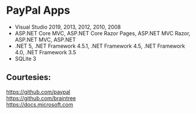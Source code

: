 # PayPal Apps

- Visual Studio 2019, 2013, 2012, 2010, 2008
- ASP.NET Core MVC, ASP.NET Core Razor Pages, ASP.NET MVC Razor, ASP.NET MVC, ASP.NET
- .NET 5, .NET Framework 4.5.1, .NET Framework 4.5, .NET Framework 4.0, .NET Framework 3.5
- SQLite 3

Courtesies:
-----------
https://github.com/paypal  
https://github.com/braintree  
https://docs.microsoft.com
